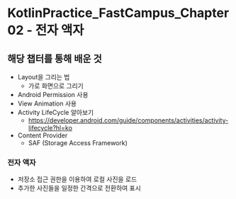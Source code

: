 # KotlinPractice_FastCampus_Chapter02 - 전자 액자
## 해당 챕터를 통해 배운 것
  * Layout을 그리는 법
    * 가로 화면으로 그리기
  * Android Permission 사용
  * View Animation 사용
  * Activity LifeCycle 알아보기
    * https://developer.android.com/guide/components/activities/activity-lifecycle?hl=ko
  * Content Provider
    * SAF (Storage Access Framework)
### 전자 액자
  * 저장소 접근 권한을 이용하여 로컬 사진을 로드
  * 추가한 사진들을 일정한 간격으로 전환하여 표시
